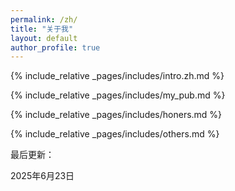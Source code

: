 ```yaml
---
permalink: /zh/
title: "关于我"
layout: default
author_profile: true
---
```


<span class='anchor' id='about-me'></span>

{% include_relative _pages/includes/intro.zh.md %}

{% include_relative _pages/includes/my_pub.md %}

{% include_relative _pages/includes/honers.md %}

{% include_relative _pages/includes/others.md %}

最后更新：

2025年6月23日 